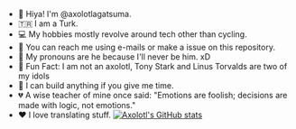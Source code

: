 - 👋 Hiya! I'm @axolotlagatsuma.
- 🇹🇷 I am a Turk.
- 💻 My hobbies mostly revolve around tech other than cycling.
- 📧 You can reach me using e-mails or make a issue on this repository.
- 👨 My pronouns are he because I'll never be him. xD
- 🐧 Fun Fact: I am not an axolotl, Tony Stark and Linus Torvalds are two of my idols
- 🔨 I can build anything if you give me time.
- 💔 A wise teacher of mine once said: "Emotions are foolish; decisions are made with logic, not emotions."
- ❤️ I love translating stuff.
[![Axolotl's GitHub stats](https://github-readme-stats.vercel.app/api?username=axolotlagatsuma)](https://github.com/anuraghazra/github-readme-stats)
